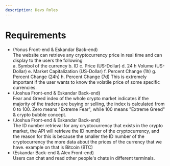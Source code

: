 ```yaml
---
description: Devs Roles
---
```


# Requirements

* &#x20;(Yonus Front-end & Eskandar Back-end) \
  The website can retrieve any cryptocurrency price in real time and can display to the users the following \
  a. Symbol of the currency b. ID c. Price (US-Dollar) d. 24 h Volume (US-Dollar) e. Market Capitalization (US-Dollar) f. Percent Change (1h) g. Percent Change (24h) h. Percent Change (7d) This is extremely important if the user wants to know the volatile price of some specific currencies.
* (Joshua Front-end & Eskandar Back-end)\
  Fear and Greed index of the whole crypto market indicates if the majority of the traders are buying or selling, the index is calculated from 0 to 100. Zero means "Extreme Fear", while 100 means "Extreme Greed" & crypto bubble concept.
* (Joshua Front-end & Eskandar Back-end)\
  The ID number retrieval for any cryptocurrency that exists in the crypto market, the API will retrieve the ID number of the cryptocurrency, and the reason for this is because the smaller the ID number of the cryptocurrency the more data about the prices of the currency that we have. example on that is Bitcoin (BTC)&#x20;
* (Eskandar Back-end & Alex Front-end)\
  Users can chat and read other people's chats in different terminals.&#x20;
